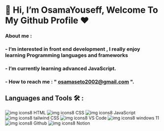 # 👋 Hi, I’m **OsamaYouseff**, Welcome To My Github Profile ♥

### About me :
### - I’m interested in front end development , I really enjoy learning Programming languages and frameworks 
### - I’m currently learning advanced JavaScript.
### - How to reach me : " osamaseto2002@gmail.com ".
## Languages and Tools 🛠 :
![img icons8](https://github.com/OsamaYouseff/OsamaYouseff/assets/94643063/510a6236-e383-4727-9c3c-af7e10d75e8d)
 HTML 
![img icons8](https://github.com/OsamaYouseff/OsamaYouseff/assets/94643063/9522ceb2-ea89-4509-83af-780787a5f841)
 CSS
![img icons8](https://github.com/OsamaYouseff/OsamaYouseff/assets/94643063/b3674df6-7ec5-46a4-8a0c-af27e825d57e)
 JavaScript
![img icons8](https://github.com/OsamaYouseff/OsamaYouseff/assets/94643063/9573136a-cf76-4234-a640-9271ae41a3f1)
 tailwind CSS 
![img icons8](https://github.com/OsamaYouseff/OsamaYouseff/assets/94643063/b684685c-4875-445e-89de-13811314c6a6)
 VS Code 
![img icons8](https://github.com/OsamaYouseff/OsamaYouseff/assets/94643063/8109ce6c-929d-46cc-9816-d3919bebd41d)
 windows 11 
![img icons8](https://github.com/OsamaYouseff/OsamaYouseff/assets/94643063/6951beb2-74fe-4278-8741-1490373fd99f)
 Github 
![img icons8](https://github.com/OsamaYouseff/OsamaYouseff/assets/94643063/ed234d5d-397f-469e-8006-6b85b682fdd4)
 Notion 

